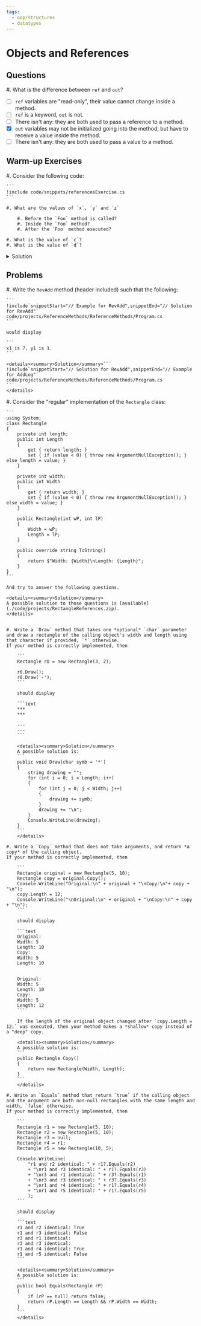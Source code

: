```yaml
---
tags:
  - oop/structures
  - datatypes
---
```


# Objects and References

## Questions

#. What is the difference between `ref` and `out`?

  - [ ] `ref` variables are "read-only", their value cannot change inside a method.
  - [ ] `ref` is a keyword, `out` is not.
  - [ ] There isn't any: they are both used to pass a reference to a method.
  - [x] `out` variables may not be initialized going into the method, but have to receive a value inside the method.
  - [ ] There isn't any: they are both used to pass a value to a method.

## Warm-up Exercises

#. Consider the following code:

    ```
    !include code/snippets/referencesExercise.cs
    ```
    
    #. What are the values of `x`, `y` and `z`
        
        #. Before the `Foo` method is called?
        #. Inside the `Foo` method?
        #. After the `Foo` method executed?
        
    #. What is the value of `c`?
    #. What is the value of `d`?

<details><summary>Solution</summary>
Before the `Foo` method is executed: 1, 2, and `z` is not set.

Inside the `Foo` method: 2, 1 and 3.

After the `Foo` method: 1, 0, and 2

`c` holds `'*'`, `d` holds `%`.
</details>


## Problems

#. Write the `RevAdd` method (header included) such that the following:

    ```
    !include`snippetStart="// Example for RevAdd",snippetEnd="// Solution for RevAdd"` code/projects/ReferenceMethods/ReferenceMethods/Program.cs
    ```

    would display
    
    ```
    x1 is 7, y1 is 1.
    ```
    
    <details><summary>Solution</summary>```
    !include`snippetStart="// Solution for RevAdd",snippetEnd="// Example for AddLog"` code/projects/ReferenceMethods/ReferenceMethods/Program.cs
    ```
    </details>
        

#. Consider the "regular" implementation of the `Rectangle` class:

    ```
    using System;
    class Rectangle
    {
        private int length;
        public int Length
        {
            get { return length; }
            set { if (value < 0) { throw new ArgumentNullException(); } else length = value; }
        }

        private int width;
        public int Width
        {
            get { return width; }
            set { if (value < 0) { throw new ArgumentNullException(); } else width = value; }
        }

        public Rectangle(int wP, int lP)
        {
            Width = wP;
            Length = lP;
        }

        public override string ToString()
        {
            return $"Width: {Width}\nLength: {Length}";
        }
    }
    ```

    And try to answer the following questions.

    <details><summary>Solution</summary>
    A possible solution to those questions is [available](./code/projects/RectangleReferences.zip). 
    </details>


    #. Write a `Draw` method that takes one *optional* `char` parameter and draw a rectangle of the calling object's width and length using that character if provided, `*` otherwise.
    If your method is correctly implemented, then

        ```
        Rectangle r0 = new Rectangle(3, 2);

        r0.Draw();
        r0.Draw('-');
        ```

        should display
        
        ```text
        ***
        ***

        ---
        ---
        ```
        
        <details><summary>Solution</summary>
        A possible solution is:
        ```
        public void Draw(char symb = '*')
        {
            string drawing = "";
            for (int i = 0; i < Length; i++)
            {
                for (int j = 0; j < Width; j++)
                {
                    drawing += symb;
                }
                drawing += "\n";
            }
            Console.WriteLine(drawing);
        }
        ```
        </details>
        
    #. Write a `Copy` method that does not take arguments, and return *a copy* of the calling object.
    If your method is correctly implemented, then

        ```
        Rectangle original = new Rectangle(5, 10);
        Rectangle copy = original.Copy();
        Console.WriteLine("Original:\n" + original + "\nCopy:\n"+ copy + "\n");
        copy.Length = 12;
        Console.WriteLine("\nOriginal:\n" + original + "\nCopy:\n" + copy + "\n");
        ```

        should display

        ```text
        Original:
        Width: 5
        Length: 10
        Copy:
        Width: 5
        Length: 10


        Original:
        Width: 5
        Length: 10
        Copy:
        Width: 5
        Length: 12
        ```
        
        If the length of the original object changed after `copy.Length = 12;` was executed, then your method makes a *shallow* copy instead of a "deep" copy.
        
        <details><summary>Solution</summary>
        A possible solution is:
        ```
        public Rectangle Copy()
        {
            return new Rectangle(Width, Length);
        }
        ```
        </details>
        
    #. Write an `Equals` method that return `true` if the calling object and the argument are both non-null rectangles with the same length and width, `false` otherwise.
    If your method is correctly implemented, then

        ```
        Rectangle r1 = new Rectangle(5, 10);
        Rectangle r2 = new Rectangle(5, 10);
        Rectangle r3 = null;
        Rectangle r4 = r1;
        Rectangle r5 = new Rectangle(10, 5);

        Console.WriteLine(
            "r1 and r2 identical: " + r1?.Equals(r2)
            + "\nr1 and r3 identical: " + r1?.Equals(r3)
            + "\nr3 and r1 identical: " + r3?.Equals(r1)
            + "\nr3 and r3 identical: " + r3?.Equals(r3)
            + "\nr1 and r4 identical: " + r1?.Equals(r4)
            + "\nr1 and r5 identical: " + r1?.Equals(r5)
            );
        ```
        
        should display
        
        ```text
        r1 and r2 identical: True
        r1 and r3 identical: False
        r3 and r1 identical: 
        r3 and r3 identical: 
        r1 and r4 identical: True
        r1 and r5 identical: False
        ```
        
        <details><summary>Solution</summary>
        A possible solution is:
        ```
        public bool Equals(Rectangle rP)
        {
            if (rP == null) return false;
            return rP.Length == Length && rP.Width == Width;
        }
        ```
        </details>
